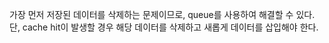 가장 먼저 저장된 데이터를 삭제하는 문제이므로, queue를 사용하여 해결할 수 있다.  
단, cache hit이 발생할 경우 해당 데이터를 삭제하고 새롭게 데이터를 삽입해야 한다.
